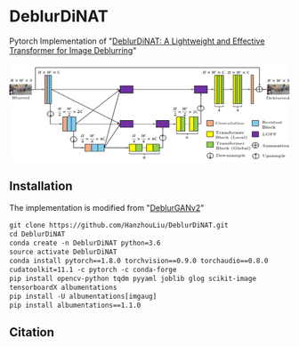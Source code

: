 # DeblurDiNAT
Pytorch Implementation of "[DeblurDiNAT: A Lightweight and Effective Transformer for Image Deblurring](https://arxiv.org/abs/...)" 

<img src="./Figure/architecture.png" width = "800" height = "180" div align=center />

## Installation
The implementation is modified from "[DeblurGANv2](https://github.com/VITA-Group/DeblurGANv2)"
```
git clone https://github.com/HanzhouLiu/DeblurDiNAT.git
cd DeblurDiNAT
conda create -n DeblurDiNAT python=3.6
source activate DeblurDiNAT
conda install pytorch==1.8.0 torchvision==0.9.0 torchaudio==0.8.0 cudatoolkit=11.1 -c pytorch -c conda-forge
pip install opencv-python tqdm pyyaml joblib glog scikit-image tensorboardX albumentations
pip install -U albumentations[imgaug]
pip install albumentations==1.1.0
```

## Citation
```

```
